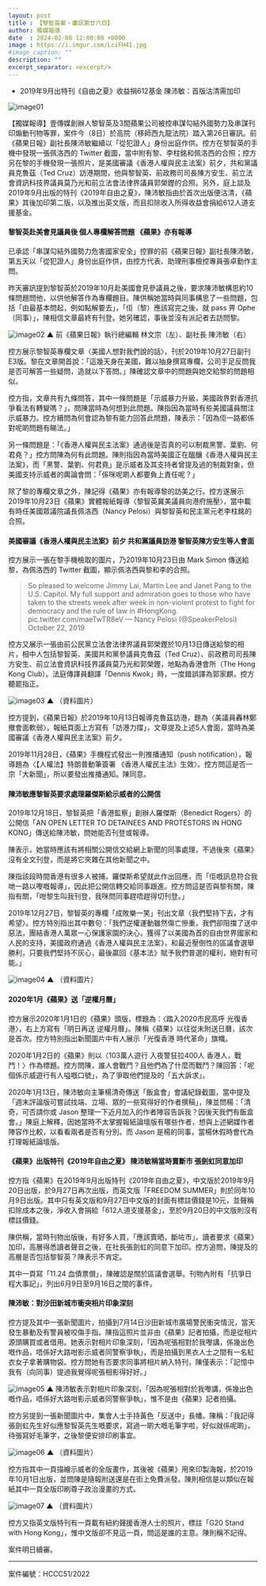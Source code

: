 ```yaml
---
layout: post
title : 【黎智英案・審訊第廿六日】
author: 獨媒報導
date  : 2024-02-08 12:00:00 +0800
image : https://i.imgur.com/LciFH41.jpg
#image_caption: ""
description: ""
excerpt_separator: <excerpt/>
---
```


- 2019年9月出特刊《自由之夏》收益捐612基金 陳沛敏：首版沽清需加印

<excerpt/>

![image01](https://i.imgur.com/x7xrLLT.png)

【獨媒報導】壹傳媒創辦人黎智英及3間蘋果公司被控串謀勾結外國勢力及串謀刊印煽動刊物等罪，案件今（8日）於高院（移師西九龍法院）踏入第26日審訊。前《蘋果日報》副社長陳沛敏繼續以「從犯證人」身份出庭作供。控方在黎智英的手機中發現一張佩洛西的 Twitter 截圖，當中附有黎、李柱銘和佩洛西的合照；控方另在黎的手機發現一張照片，是美國審議《香港人權與民主法案》前夕，共和黨議員克魯茲（Ted Cruz）訪港期間，他與黎智英、前政務司司長陳方安生、前立法會資訊科技界議員莫乃光和前立法會法律界議員郭榮鏗的合照。另外，庭上談及2019年9月出版的特刊《2019年自由之夏》，陳沛敏指由於首次出版便沽清，《蘋果》其後加印第二版，以及推出英文版，而且扣除收入所得收益會捐給612人道支援基金。

#### 黎智英赴美會見議員後 個人專欄解答問題 《蘋果》亦有報導

已承認「串謀勾結外國勢力危害國家安全」控罪的前《蘋果日報》副社長陳沛敏，第五天以「從犯證人」身份出庭作供，由控方代表、助理刑事檢控專員張卓勤作主問。

昨天審訊提到黎智英於2019年10月赴美國會見參議員之後，要求陳沛敏構思約10條問題問他，以供他解答作為專欄題目。陳供稱她當時與同事構思了一些問題，包括「由最基本問起，例如點解要去」，「佢（黎）應該寫完之後，就 pass 畀 Ophe（同事）」，陳相信文章最終有刊登。她另確認，事後並沒有派記者去訪問黎。

![image02](https://i.imgur.com/MR8Nh3l.png)
▲ 前《蘋果日報》執行總編輯 林文宗（左）、副社長 陳沛敏（右）

控方展示黎智英專欄文章〈美國人想對我們說的話〉，刊於2019年10月27日副刊E3版。黎在文章開首說：「這幾天身在美國，難以抽身撰寫專欄，公司手足反問我是否可解答一些疑問，造就以下答問。」陳確認文章中的問題與她交給黎的問題相似。

控方指，文章共有九條問答，其中一條問題是「示威暴力升級，美國政界對香港抗爭看法有轉變嗎？」，問陳當時為何想到此問題。陳指因為當時有些美國議員關注示威暴力。控方續問為何會認為黎有能力回答此問題，陳表示：「因為佢一路都係對呢啲問題有睇法。」

另一條問題是：「《香港人權與民主法案》通過後是否真的可以制裁黑警、葉劉、何君堯？」控方問陳為何有此問題。陳則指因為當時美國正在醞釀《香港人權與民主法案》，而「黑警、葉劉、何君堯」是示威者及其支持者曾提及過的制裁對象，但美國支持示威者的輿論會問：「係咪呢啲人都要負上責任呢？」

除了黎的專欄文章之外，陳記得《蘋果》亦有報導黎的訪美之行。控方遂展示2019年10月23日《蘋果》實體報紙報導〈黎智英冀美議員向港府施壓〉，當中載有時任美國眾議院議長佩洛西（Nancy Pelosi）與黎智英和民主黨元老李柱銘的合照。

#### 美國審議《香港人權與民主法案》前夕 共和黨議員訪港 黎智英陳方安生等人會面

控方展示一張在黎手機檢取的圖片，乃2019年10月23日由 Mark Simon 傳送給黎，為佩洛西的 Twitter 截圖，顯示佩洛西與黎和李的合照。

> So pleased to welcome Jimmy Lai, Martin Lee and Janet Pang to the U.S. Capitol. My full support and admiration goes to those who have taken to the streets week after week in non-violent protest to fight for democracy and the rule of law in #HongKong. pic.twitter.com/maeTwTR8eV — Nancy Pelosi (@SpeakerPelosi) October 22, 2019

控方又展示一張由前公民黨立法會法律界議員郭榮鏗於10月13日傳送給黎的相片，相中人包括黎智英、美國共和黨參議員克魯茲（Ted Cruz）、前政務司司長陳方安生、前立法會資訊科技界議員莫乃光和郭榮鏗，地點為香港會所（The Hong Kong Club）。法庭傳譯員翻譯「Dennis Kwok」時，一度錯誤譯為郭家麒，控方聽罷指正。

![image03](https://i.imgur.com/moNPf3a.jpeg)
▲ （資料圖片）

控方提到，《蘋果日報》於2019年10月13日報導克魯茲訪港，題為〈美議員轟林鄭撤會面軟弱〉，報紙頁面上方寫有「訪港力撐」，文章提及上述5人會面，當時為美國審議《香港人權與民主法案》前夕。

2019年11月28日，《蘋果》手機程式發出一則推播通知（push notification），報導題為〈【人權法】特朗普動筆簽署 《香港人權民主法》生效〉。控方問這是否一宗「大新聞」，所以要發出推播通知。陳同意。

#### 陳沛敏應黎智英要求處理羅傑斯給示威者的公開信

2019年12月18日，黎智英把「香港監察」創辦人羅傑斯（Benedict Rogers）的公開信「AN OPEN LETTER TO DETAINEES AND PROTESTORS IN HONG KONG」傳送給陳沛敏，問她能否刊登或報導。

陳表示，她當時應該有將相關公開信交給網上新聞的同事處理，不過後來《蘋果》沒有全文刊登，而是將它夾雜在其他新聞之中。

陳指該段時間香港有很多人被捕，羅傑斯希望就此作出回應，而「佢嘅訊息符合我哋一路以嚟嘅報導」，因此把公開信轉交給同事跟進。控方問這是否與黎有關，陳指有關，「咁黎生叫我刊登，我咪問同事趕唔趕得切刊登。」

2019年12月27日，黎智英的專欄「成敗樂一笑」刊出文章〈我們堅持下去，才有希望〉。控方特別指出其中數句：「我們逆權運動雖然傷亡慘重，我們卻阻擋了送中惡法，團結香港人萬眾一心保護家園的決心，獲得了以美國為首的自由世界國家和人民的支持，美國政府通過《香港人權與民主法案》，和最近壓倒性的區議會選舉勝利，只要我們堅持不灰心，最後贏回《基本法》賦予我們普選的權利，絕對有可能。」

![image04](https://i.imgur.com/BGYkyae.png)
▲ （資料圖片）

#### 2020年1月《蘋果》送「逆權月曆」

控方展示2020年1月1日的《蘋果》頭版，標題為：〈踏入2020市民高呼 光復香港〉，右上方寫有「明日再送 逆權月曆」。陳稱《蘋果》以往從未附送日曆，該次是首次。控方特別指出新聞圖片中有人展示「光復香港 時代革命」旗幟。

2020年1月2日的《蘋果》則以〈103萬人遊行 入夜警狂拉400人 香港人，戰鬥！〉作為標題。控方問陳，誰人會戰鬥？且他們為了什麼而戰鬥？陳回答：「呢個係示威遊行有人嗌嘅口號」，為了爭取他們提及的「五大訴求」。

2020年1月13日，陳沛敏向主筆楊清奇傳送「飯盒會」會議紀錄截圖，當中提及「週末評論版可嘗試找端、立場、眾的一些寫得好的作者撰稿」，陳並問楊：「清奇，可否請你或 Jason 整理一下近月加入的作者陣容告訴我？因後天我們有飯盒會。」陳庭上解釋，因她當時不太掌握報紙論壇版有哪些作者，想與上述網媒作者陣容作比較，以看看兩者是否有分別。而 Jason 是楊的同事，當楊休假時會代為打理報紙論壇版。

#### 《蘋果》出版特刊《2019年自由之夏》 陳沛敏稱當時賣斷市 張劍虹同意加印

控方指《蘋果》在2019年9月出版特刊《2019年自由之夏》，中文版於2019年9月20日出版，於9月27日再次出版，而英文版「FREEDOM SUMMER」則於同年10月9日出版。其中只有英文版和9月27日中文版的封面有標註價錢是10元，並聲稱扣除成本之後，淨收入會捐給「612人道支援基金」，至於9月20日的中文版則沒有標註價錢。

陳供稱，當時刊物出版後，有好多人買，「應該賣晒，斷咗市」，讀者要求《蘋果》加印，高層得悉讀者聲音之後，在社長張劍虹的同意下加印。控方追問，陳提及的高層是否包括黎智英？陳表示不肯定。

其中一頁寫「11.24 血債票償」，陳確認是關於區議會選舉。刊物內附有「抗爭日程大事記」，列出6月9日至9月16日之間的事件。

#### 陳沛敏：對沙田新城市衝突相片印象深刻

控方提及其中一張新聞圖片，拍攝到7月14日沙田新城市廣場警民衝突情況，當天發生暴動及有警員被咬傷手指。陳指這照片並非由《蘋果》記者拍攝，而是從相片源頭購買或者借用。她表示對相片印象深刻，「因為呢張相對於我嚟講，係幾出色嘅作品，唔係好大路咁影示威者同警察爭執」，而是拍攝到黑衣人士之間有一名紅衣女子拿著購物袋。控方問她有否要求同事將相片納入特刊，陳僅表示：「記憶中我有（向同事）提過我覺得呢張相影得好好。」

![image05](https://i.imgur.com/xuolCih.png)
▲ 陳沛敏表示對相片印象深刻，「因為呢張相對於我嚟講，係幾出色嘅作品，唔係好大路咁影示威者同警察爭執」，惟不是由《蘋果》記者拍攝。

控方另提到一張新聞圖片中，集會人士手持黃色「反送中」長幡。陳稱：「我記得張劍虹先生好似應黎智英先生嘅要求，寫過一啲大嘅毛筆字啦，好似就係呢啲」，待張寫好毛筆字，之後黎便安排印刷事宜。

![image06](https://i.imgur.com/eDM6tZR.png)
▲ （資料圖片）

控方指其中一頁描繪示威者的全版畫作，其後被《蘋果》用來印製海報，於2019年10月1日出版，並問陳是隨報附送還是在街上免費派發。陳則相信是以類似在報紙其中一頁全版印刷尊子政治漫畫的方式。

![image07](https://i.imgur.com/40PQZKG.png)
▲ （資料圖片）

控方又指英文版特刊有一頁載有紐約聲援香港人士的照片，標註「G20 Stand with Hong Kong」，惟中文版卻不見這一頁，問這是誰的主意。陳則稱不記得。

案件明日續審。

---

案件編號：HCCC51/2022
